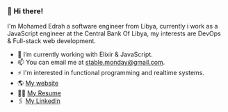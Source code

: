 ### 🚀 Hi there!

I'm Mohamed Edrah a software engineer from Libya, currently i work as a JavaScript engineer at the Central Bank Of Libya, my interests are DevOps & Full-stack web development.

- 🔭 I’m currently working with Elixir & JavaScript.
- 📫 You can email me at stable.monday@gmail.com.
- ⚡ I'm interested in functional programming and realtime systems.
- 🌎 [My website](https://mohamededrah.ly)
- 👨‍🎓 [My Resume](https://mohamededrah.ly/resume.pdf)
- 🖇️ [My LinkedIn](https://www.linkedin.com/in/mohamed-edrah-5b35b517a/)
